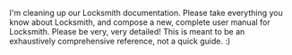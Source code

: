 I'm cleaning up our Locksmith documentation. Please take everything you know about Locksmith, and compose a new, complete user manual for Locksmith. Please be very, very detailed! This is meant to be an exhaustively comprehensive reference, not a quick guide. :)
